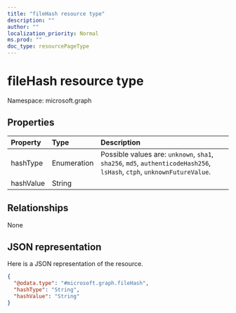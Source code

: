 ```yaml
---
title: "fileHash resource type"
description: ""
author: ""
localization_priority: Normal
ms.prod: ""
doc_type: resourcePageType
---
```


# fileHash resource type


Namespace: microsoft.graph



## Properties
|Property|Type|Description|
|:---|:---|:---|
|hashType|Enumeration| Possible values are: `unknown`, `sha1`, `sha256`, `md5`, `authenticodeHash256`, `lsHash`, `ctph`, `unknownFutureValue`.|
|hashValue|String||

## Relationships
None

## JSON representation
Here is a JSON representation of the resource.
<!-- {
  "blockType": "resource",
  "@odata.type": "microsoft.graph.fileHash"
}
-->
``` json
{
  "@odata.type": "#microsoft.graph.fileHash",
  "hashType": "String",
  "hashValue": "String"
}
```

